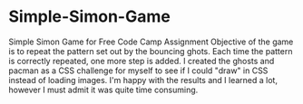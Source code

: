 # Simple-Simon-Game
Simple Simon Game for Free Code Camp Assignment
Objective of the game is to repeat the pattern set out by the bouncing ghots. Each time the pattern is correctly repeated, one more step is added.
I created the ghosts and pacman as a CSS challenge for myself to see if I could "draw" in CSS instead of loading images. 
I'm happy with the results and I learned a lot, however I must admit it was quite time consuming. 
